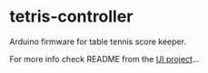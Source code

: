 tetris-controller
=================

Arduino firmware for table tennis score keeper.

For more info check README from the [UI project](http://github.com/grunskis/tennis-gui)...
